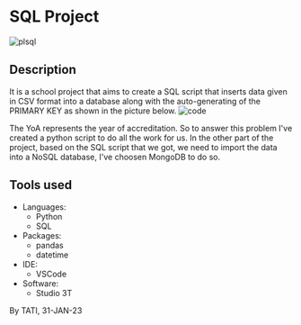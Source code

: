 # SQL Project
![plsql](https://user-images.githubusercontent.com/95311883/215761032-5f51f195-b462-4584-8658-8676aacbb7cd.PNG)
## Description
It is a school project that aims to create a SQL script that inserts data given in CSV format into a database along with the auto-generating of the PRIMARY KEY as shown in the picture below.
![code](https://user-images.githubusercontent.com/95311883/215764619-9c9a32db-47f1-41b7-886f-daa6132c7cb6.PNG)


The YoA represents the year of accreditation.
So to answer this problem I've created a python script to do all the work for us.
In the other part of the project, based on the SQL script that we got, we need to import the data into a NoSQL database, I've choosen MongoDB to do so.

## Tools used
+ Languages:
  - Python
  - SQL
+ Packages:
  - pandas
  - datetime
+ IDE:
  - VSCode
+ Software:
  - Studio 3T
  


By TATI, 31-JAN-23
